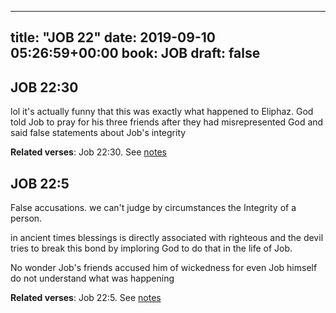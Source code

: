 
---
title: "JOB 22"
date: 2019-09-10 05:26:59+00:00
book: JOB
draft: false
---

## JOB 22:30

lol it's actually funny that this was exactly what happened to Eliphaz. God told Job to pray for his three friends after they had misrepresented God and said false statements about Job's integrity

**Related verses**: Job 22:30. See [notes](https://my.bible.com/notes/3250058955816951957)


## JOB 22:5

False accusations. we can't judge by circumstances the Integrity of a person.

in ancient times blessings is directly associated with righteous and the devil tries to break this bond by imploring God to do that in the life of Job.

No wonder Job's friends accused him of wickedness for even Job himself do not understand what was happening

**Related verses**: Job 22:5. See [notes](https://my.bible.com/notes/3250041431293420532)

